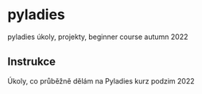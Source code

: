 # pyladies
pyladies úkoly, projekty, beginner course autumn 2022


## Instrukce
Úkoly, co průběžně dělám na Pyladies kurz podzim 2022


